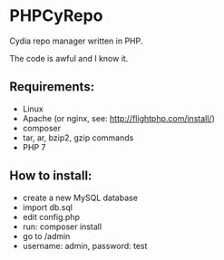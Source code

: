 # PHPCyRepo

Cydia repo manager written in PHP.

The code is awful and I know it.

## Requirements:

* Linux
* Apache (or nginx, see: http://flightphp.com/install/)
* composer
* tar, ar, bzip2, gzip commands
* PHP 7

## How to install:

* create a new MySQL database
* import db.sql
* edit config.php
* run: composer install
* go to /admin
* username: admin, password: test